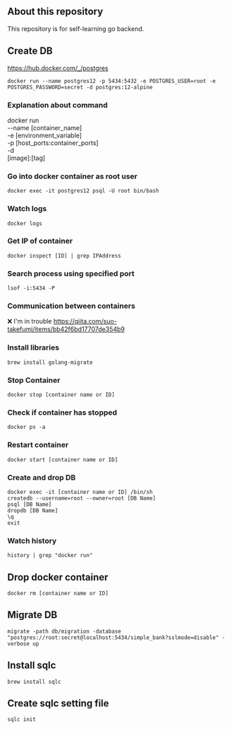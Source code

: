## About this repository

This repository is for self-learning go backend.

## Create DB

https://hub.docker.com/_/postgres

```shell
docker run --name postgres12 -p 5434:5432 -e POSTGRES_USER=root -e POSTGRES_PASSWORD=secret -d postgres:12-alpine
```

### Explanation about command

docker run  
--name [container_name]  
-e [environment_variable]  
-p [host_ports:container_ports]  
-d  
[image]:[tag]

### Go into docker container as root user

```shell
docker exec -it postgres12 psql -U root bin/bash
```

### Watch logs

```shell
docker logs
```

### Get IP of container

```shell
docker inspect [ID] | grep IPAddress
```

### Search process using specified port

```shell
lsof -i:5434 -P
```

### Communication between containers

❌ I'm in trouble
https://qiita.com/suo-takefumi/items/bb42f6bd17707de354b9

### Install libraries

```shell
brew install golang-migrate
```

### Stop Container

```shell
docker stop [container name or ID]
```

### Check if container has stopped

```shell
docker ps -a
```

### Restart container

```shell
docker start [container name or ID]
```

### Create and drop DB

```shell
docker exec -it [container name or ID] /bin/sh
createdb --username=root --owner=root [DB Name]
psql [DB Name]
dropdb [DB Name]
\q
exit
```

### Watch history

```shell
history | grep "docker run"
```

## Drop docker container

```shell
docker rm [container name or ID]
```

## Migrate DB

```shell
migrate -path db/migration -database "postgres://root:secret@localhost:5434/simple_bank?sslmode=disable" -verbose up
```

## Install sqlc

```shell
brew install sqlc
```

## Create sqlc setting file

```shell
sqlc init
```
